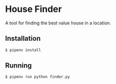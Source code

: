 # House Finder

A tool for finding the best value house in a location.

## Installation

```bash
$ pipenv install
```

## Running

```bash
$ pipenv run python finder.py
```
